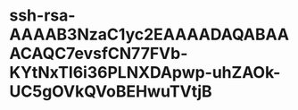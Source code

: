 # ssh-rsa-AAAAB3NzaC1yc2EAAAADAQABAAACAQC7evsfCN77FVb-KYtNxTl6i36PLNXDApwp-uhZAOk-UC5gOVkQVoBEHwuTVtjB
